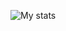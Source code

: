 ![My stats](https://github-readme-stats.vercel.app/api?username=KanekiLeChomeur&show_icons=true&count_private=true&hide_title=true)

<!--
**KanekiLeChomeur/KanekiLeChomeur** is a ✨ _special_ ✨ repository because its `README.md` (this file) appears on your GitHub profile.

Here are some ideas to get you started:

- 🔭 I’m currently working on ...
- 🌱 I’m currently learning ...
- 👯 I’m looking to collaborate on ...
- 🤔 I’m looking for help with ...
- 💬 Ask me about ...
- 📫 How to reach me: ...
- 😄 Pronouns: ...
- ⚡ Fun fact: ...
-->
